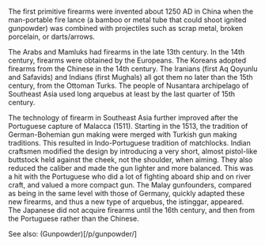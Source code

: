 <!--
title:       Firearms
subtitle:    ~ XII
from:        1150
to:          1150 
short:       The first primitive firearms were invented about 1250 AD in China when the man-portable fire lance (a bamboo or metal tube that could shoot ignited gunpowder) was combined with projectiles such as scrap metal, broken porcelain, or darts/arrows.
imageUrl:    
wikiUrl:     https://en.wikipedia.org/wiki/Firearm#History
-->

The first primitive firearms were invented about 1250 AD in China when the man-portable fire lance (a bamboo or metal tube that could shoot ignited gunpowder) was combined with projectiles such as scrap metal, broken porcelain, or darts/arrows.

The Arabs and Mamluks had firearms in the late 13th century. In the 14th century, firearms were obtained by the Europeans. The Koreans adopted firearms from the Chinese in the 14th century. The Iranians (first Aq Qoyunlu and Safavids) and Indians (first Mughals) all got them no later than the 15th century, from the Ottoman Turks. The people of Nusantara archipelago of Southeast Asia used long arquebus at least by the last quarter of 15th century.

The technology of firearm in Southeast Asia further improved after the Portuguese capture of Malacca (1511). Starting in the 1513, the tradition of German-Bohemian gun making were merged with Turkish gun making traditions. This resulted in Indo-Portuguese tradition of matchlocks. Indian craftsmen modified the design by introducing a very short, almost pistol-like buttstock held against the cheek, not the shoulder, when aiming. They also reduced the caliber and made the gun lighter and more balanced. This was a hit with the Portuguese who did a lot of fighting aboard ship and on river craft, and valued a more compact gun. The Malay gunfounders, compared as being in the same level with those of Germany, quickly adapted these new firearms, and thus a new type of arquebus, the istinggar, appeared. The Japanese did not acquire firearms until the 16th century, and then from the Portuguese rather than the Chinese.


See also: (Gunpowder)[/p/gunpowder/]